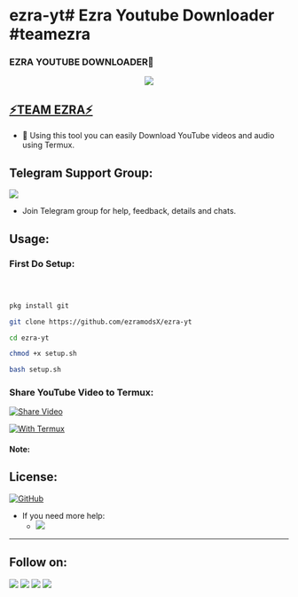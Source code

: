 # ezra-yt# Ezra Youtube Downloader #teamezra

### EZRA YOUTUBE DOWNLOADER👋

<!--
**EZRA YOUTUBE DOWNLOADER** is a ✨ _special_ ✨ repository because its `README.md` (this file) appears on your GitHub profile.

Here are some ideas to get you started:

- 🔭 Faster Download in Slow Speed Internet
- 🌱 Faster Loading
- 👯 Fast Share in Launchet
- 🤔 Smooth Overall Working
- 💬 Shorts,Yt-Playlist Downloads
- 📫 From Team Ezra 
- 😄 Able to Download in Different Qualities
- ⚡ High Quality Audio Definition
-->

[<p align="center">
<img src="https://telegra.ph/file/dcaa2520bf493bf48a69c.jpg">](https://youtube.com/channel/UCd27MwwdTQ530Sy6qyxZBqw)

## [⚡TEAM EZRA⚡]()

- 🔭 Using this tool you can easily Download YouTube videos and audio using Termux.

## Telegram Support Group:
<a href="https://t.me/"><img src="https://img.shields.io/badge/Join-Telegram%20Group-blue.svg?logo=telegram"></a>

* Join Telegram group for help, feedback, details and chats.

## Usage:
### First Do Setup:
```bash



pkg install git

git clone https://github.com/ezramodsX/ezra-yt

cd ezra-yt

chmod +x setup.sh

bash setup.sh
```
### Share YouTube Video to Termux:
[![Share Video](https://telegra.ph/file/265d9e748f703f227dbca.jpg)]()

[![With Termux](https://telegra.ph/file/8fd546c37ab766da2b1c8.jpg)]()

#### Note:


## License:
[![GitHub](https://img.shields.io/github/license/teamezra/ezra-yt?color=blue)](https://github.com/ezramodsX/ezra-yt/blob/main/LICENSE)

- If you need more help:
    - <a href=""><img src="https://img.shields.io/badge/Join-Telegram%20Group-blue.svg?logo=telegram"></a>
---

## Follow on:
<a href="https://github.com/ezramodsX/ezra-yt/blob/main/README.md"><img src="https://img.shields.io/badge/GitHub-Follow%20on%20GitHub-inactive.svg?logo=github"></a> <a href="https://twitter.com/teamezra"><img src="https://img.shields.io/badge/Twitter-Follow%20on%20Twitter-informational.svg?logo=twitter"></a> <a href="https://facebook.com/teamezra"><img src="https://img.shields.io/badge/Facebook-Follow%20on%20Facebook-blue.svg?logo=facebook"></a> <a href="https://instagram.com/__tm_ezra__?utm_medium=copy_link"><img src="https://img.shields.io/badge/Instagram-Follow%20on%20Instagram-important.svg?logo=instagram"></a>
